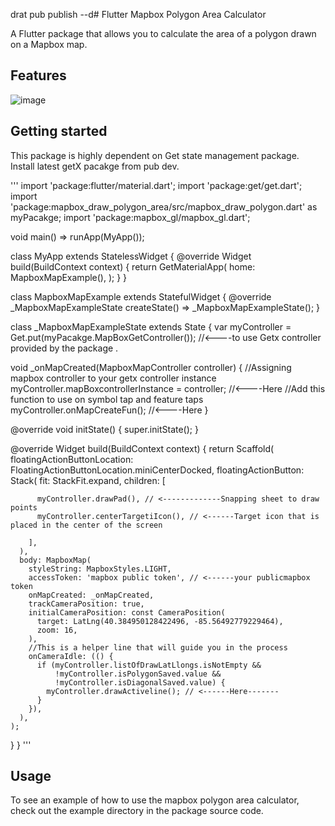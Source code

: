 <!--
This README describes the package. If you publish this package to pub.dev,
this README's contents appear on the landing page for your package.

For information about how to write a good package README, see the guide for
[writing package pages](https://dart.dev/guides/libraries/writing-package-pages).

For general information about developing packages, see the Dart guide for
[creating packages](https://dart.dev/guides/libraries/create-library-packages)
and the Flutter guide for
[developing packages and plugins](https://flutter.dev/developing-packages).
-->
drat pub publish --d# Flutter Mapbox Polygon Area Calculator

 A Flutter package that allows you to calculate the area of a polygon drawn on a Mapbox map.
## Features

![image](https://user-images.githubusercontent.com/57612587/210498372-60594a10-f78f-4521-8aa4-d042542f34ed.png)

## Getting started

This package is highly dependent on Get state management package.
Install latest getX pacakge from  pub dev.

'''
import 'package:flutter/material.dart';
import 'package:get/get.dart';
import 'package:mapbox_draw_polygon_area/src/mapbox_draw_polygon.dart'
    as myPacakge;
import 'package:mapbox_gl/mapbox_gl.dart';

void main() => runApp(MyApp());

class MyApp extends StatelessWidget {
  @override
  Widget build(BuildContext context) {
    return GetMaterialApp(
      home: MapboxMapExample(),
    );
  }
}

class MapboxMapExample extends StatefulWidget {
  @override
  _MapboxMapExampleState createState() => _MapboxMapExampleState();
}

class _MapboxMapExampleState extends State<MapboxMapExample> {
  var myController = Get.put(myPacakge.MapBoxGetController()); //<----to use Getx controller provided by the package .

  void _onMapCreated(MapboxMapController controller) {
    //Assigning mapbox controller to your getx controller instance 
    myController.mapBoxcontrollerInstance = controller; //<----Here
    //Add this function to use on symbol tap and feature taps 
    myController.onMapCreateFun(); //<----Here
  }

  @override
  void initState() {
      super.initState();
  }

  @override
  Widget build(BuildContext context) {
    return Scaffold(
      floatingActionButtonLocation:
          FloatingActionButtonLocation.miniCenterDocked,
      floatingActionButton: Stack(
        fit: StackFit.expand,
        children: [
          
          myController.drawPad(), // <-------------Snapping sheet to draw points
          myController.centerTargetiIcon(), // <------Target icon that is placed in the center of the screen
         
        ],
      ),
      body: MapboxMap(
        styleString: MapboxStyles.LIGHT,
        accessToken: 'mapbox public token', // <------your publicmapbox token
        onMapCreated: _onMapCreated,
        trackCameraPosition: true,
        initialCameraPosition: const CameraPosition(
          target: LatLng(40.384950128422496, -85.56492779229464),
          zoom: 16,
        ),
        //This is a helper line that will guide you in the process
        onCameraIdle: (() {
          if (myController.listOfDrawLatLlongs.isNotEmpty && 
              !myController.isPolygonSaved.value &&
              !myController.isDiagonalSaved.value) {
            myController.drawActiveline(); // <------Here-------
          }
        }),
      ),
    );
  }
}
'''




## Usage

To see an example of how to use the mapbox polygon area calculator, check out the example directory in the package source code.




<!-- ## Additional information

TODO: Tell users more about the package: where to find more information, how to
contribute to the package, how to file issues, what response they can expect
from the package authors, and more.
#   m a p b o x _ d r a w _ p o l y g o n _ a r e a 
 
  -->